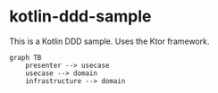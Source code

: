 # kotlin-ddd-sample
This is a Kotlin DDD sample. Uses the Ktor framework.

```mermaid
graph TB
    presenter --> usecase
    usecase --> domain
    infrastructure --> domain
```
